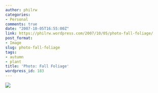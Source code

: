 ```yaml
---
author: philrw
categories:
- Personal
comments: true
date: "2007-10-05T16:55:00Z"
link: https://philrw.wordpress.com/2007/10/05/photo-fall-foliage/
post_format:
- Image
slug: photo-fall-foliage
tags:
- autumn
- plant
title: 'Photo: Fall Foliage'
wordpress_id: 183
---
```


[![](https://blog.rosenberg-watt.com/wp-content/uploads/2007/10/Fall_foliage-300x224.jpg)](http://philrw.files.wordpress.com/2007/10/fall_foliage.jpg)
